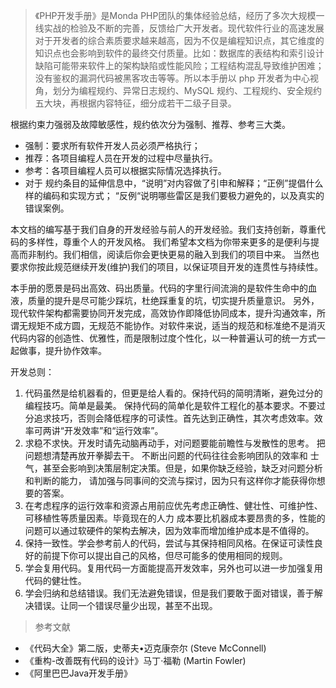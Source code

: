 >《PHP开发手册》是Monda PHP团队的集体经验总结，经历了多次大规模一线实战的检验及不断的完善，反馈给广大开发者。现代软件行业的高速发展对于开发者的综合素质要求越来越高，因为不仅是编程知识点，其它维度的知识点也会影响到软件的最终交付质量。比如：数据库的表结构和索引设计缺陷可能带来软件上的架构缺陷或性能风险；工程结构混乱导致维护困难；没有鉴权的漏洞代码被黑客攻击等等。所以本手册以 php 开发者为中心视角，划分为编程规约、异常日志规约、MySQL 规约、工程规约、安全规约五大块，再根据内容特征，细分成若干二级子目录。


根据约束力强弱及故障敏感性，规约依次分为强制、推荐、参考三大类。

* 强制：要求所有软件开发人员必须严格执行；
* 推荐：各项目编程人员在开发的过程中尽量执行。
* 参考：各项目编程人员可以根据实际情况选择执行。
* 对于 规约条目的延伸信息中，“说明”对内容做了引申和解释；“正例”提倡什么样的编码和实现方式； “反例“说明哪些雷区是我们要极力避免的，以及真实的错误案例。

本文档的编写基于我们自身的开发经验与前人的开发经验。我们支持创新，尊重代码的多样性，尊重个人的开发风格。 我们希望本文档为你带来更多的是便利与提高而非制约。我们相信，阅读后你会更快更易的融入到我们的项目中来。 当然也要求你按此规范继续开发(维护)我们的项目，以保证项目开发的连贯性与持续性。

本手册的愿景是码出高效、码出质量。代码的字里行间流淌的是软件生命中的血液，质量的提升是尽可能少踩坑，杜绝踩重复的坑，切实提升质量意识。 另外，现代软件架构都需要协同开发完成，高效协作即降低协同成本，提升沟通效率，所谓无规矩不成方圆，无规范不能协作。对软件来说，适当的规范和标准绝不是消灭代码内容的创造性、优雅性，而是限制过度个性化，以一种普遍认可的统一方式一起做事，提升协作效率。

开发总则：
1. 代码虽然是给机器看的，但更是给人看的。保持代码的简明清晰，避免过分的编程技巧。简单是最美。 保持代码的简单化是软件工程化的基本要求。不要过分追求技巧，否则会降低程序的可读性。首先达到正确性，其次考虑效率。效率可两讲“开发效率”和“运行效率”。
2. 求稳不求快。开发时请先动脑再动手，对问题要能前瞻性与发散性的思考。 把问题想清楚再放开拳脚去干。 不断出问题的代码往往会影响团队的效率和 士气，甚至会影响到决策层制定决策。但是，如果你缺乏经验，缺乏对问题分析和判断的能力， 请加强与同事间的交流与探讨，因为只有这样你才能获得你想要的答案。
3. 在考虑程序的运行效率和资源占用前应优先考虑正确性、健壮性、可维护性、可移植性等质量因素。毕竟现在的人力 成本要比机器成本要昂贵的多，性能的问题可以通过软硬件的架构去解决，因为效率而增加维护成本是不值得的。</span>
4. 保持一致性。学会参考前人的代码，尝试与其保持相同风格。在保证可读性良好的前提下你可以提出自己的风格，但尽可能多的使用相同的规则。
5. 学会复用代码。复用代码一方面能提高开发效率，另外也可以进一步加强复用代码的健壮性。
6. 学会归纳和总结错误。我们无法避免错误，但是我们要敢于面对错误，善于解决错误。让同一个错误尽量少出现，甚至不出现。

> 参考文献
* 《代码大全》第二版，史蒂夫•迈克康奈尔 (Steve McConnell)
* 《重构-改善既有代码的设计》马丁·福勒 (Martin Fowler)
* 《阿里巴巴Java开发手册》